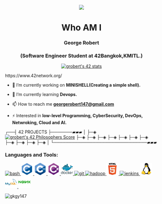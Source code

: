 </p>
<p align="center">  
<img src = "https://user-images.githubusercontent.com/74038190/212750147-854a394f-fee9-4080-9770-78a4b7ece53f.gif">
</p>


<h1 align="center">Who AM I</h1>
<h3 align="center">George Robert</h3>
<h3 align="center"> (Software Engineer Student at 42Bangkok,KMITL.) </h3>

<p align="center">
<a href="https://github.com/JaeSeoKim/badge42"><img src="https://badge42.vercel.app/api/v2/cli6vkt6v002508l1qxqc2fdg/stats?cursusId=21&coalitionId=209" alt="grobert's 42 stats" /></a>
</p>
https://www.42network.org/

- 🔭 I’m currently working on **MINISHELL(Creating a simple shell).**

- 🌱 I’m currently learning **Devops.**

- 📫 How to reach me **georgerobert147@gmail.com**

- ⚡ Interested in **low-level Programming, CyberSecurity, DevOps, Netwroking, Cloud and AI.**

┌──┤ 42 PROJECTS ├───────▰▰▰
│
├─◈ <a href="https://github.com/JaeSeoKim/badge42"><img src="https://badge42.vercel.app/api/v2/cli6vkt6v002508l1qxqc2fdg/project/3097239" alt="grobert's 42 Philosophers Score" /></a>
├─◈ 
├─◈ 
├─◈ 
├─◈ 
├─◈ 
├─◈ 
├─◈ 
├─◈ 
├─◈ 
├─◈
├─◈
│
└───────────────────────────────▰▰▰
</pre>
<h3 align="left">Languages and Tools:</h3>
<p align="left"> <a href="https://www.gnu.org/software/bash/" target="_blank" rel="noreferrer"> <img src="https://www.vectorlogo.zone/logos/gnu_bash/gnu_bash-icon.svg" alt="bash" width="40" height="40"/> </a> <a href="https://www.cprogramming.com/" target="_blank" rel="noreferrer"> <img src="https://raw.githubusercontent.com/devicons/devicon/master/icons/c/c-original.svg" alt="c" width="40" height="40"/> </a> <a href="https://www.w3schools.com/cpp/" target="_blank" rel="noreferrer"> <img src="https://raw.githubusercontent.com/devicons/devicon/master/icons/cplusplus/cplusplus-original.svg" alt="cplusplus" width="40" height="40"/> </a> <a href="https://www.w3schools.com/cs/" target="_blank" rel="noreferrer"> <img src="https://raw.githubusercontent.com/devicons/devicon/master/icons/csharp/csharp-original.svg" alt="csharp" width="40" height="40"/> </a> <a href="https://www.docker.com/" target="_blank" rel="noreferrer"> <img src="https://raw.githubusercontent.com/devicons/devicon/master/icons/docker/docker-original-wordmark.svg" alt="docker" width="40" height="40"/> </a> <a href="https://git-scm.com/" target="_blank" rel="noreferrer"> <img src="https://www.vectorlogo.zone/logos/git-scm/git-scm-icon.svg" alt="git" width="40" height="40"/> </a> <a href="https://hadoop.apache.org/" target="_blank" rel="noreferrer"> <img src="https://www.vectorlogo.zone/logos/apache_hadoop/apache_hadoop-icon.svg" alt="hadoop" width="40" height="40"/> </a> <a href="https://www.w3.org/html/" target="_blank" rel="noreferrer"> <img src="https://raw.githubusercontent.com/devicons/devicon/master/icons/html5/html5-original-wordmark.svg" alt="html5" width="40" height="40"/> </a> <a href="https://www.jenkins.io" target="_blank" rel="noreferrer"> <img src="https://www.vectorlogo.zone/logos/jenkins/jenkins-icon.svg" alt="jenkins" width="40" height="40"/> </a> <a href="https://www.linux.org/" target="_blank" rel="noreferrer"> <img src="https://raw.githubusercontent.com/devicons/devicon/master/icons/linux/linux-original.svg" alt="linux" width="40" height="40"/> </a> <a href="https://www.mysql.com/" target="_blank" rel="noreferrer"> <img src="https://raw.githubusercontent.com/devicons/devicon/master/icons/mysql/mysql-original-wordmark.svg" alt="mysql" width="40" height="40"/> </a> <a href="https://www.nginx.com" target="_blank" rel="noreferrer"> <img src="https://raw.githubusercontent.com/devicons/devicon/master/icons/nginx/nginx-original.svg" alt="nginx" width="40" height="40"/> </a> </p>

<p><img align="center" src="https://github-readme-stats.vercel.app/api/top-langs?username=gkgy147&show_icons=true&locale=en&layout=compact" alt="gkgy147" /></p>
